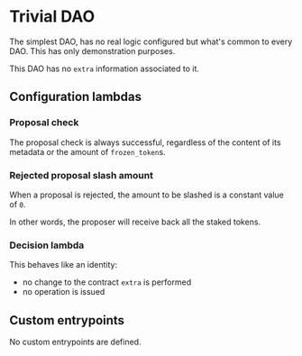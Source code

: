 <!--
SPDX-FileCopyrightText: 2021 TQ Tezos
SPDX-License-Identifier: LicenseRef-MIT-TQ
-->

# Trivial DAO

The simplest DAO, has no real logic configured but what's common to every DAO.
This has only demonstration purposes.

This DAO has no `extra` information associated to it.

## Configuration lambdas

### Proposal check

The proposal check is always successful, regardless of the content of its metadata
or the amount of `frozen_token`s.

### Rejected proposal slash amount

When a proposal is rejected, the amount to be slashed is a constant value of `0`.

In other words, the proposer will receive back all the staked tokens.

### Decision lambda

This behaves like an identity:
- no change to the contract `extra` is performed
- no operation is issued

## Custom entrypoints

No custom entrypoints are defined.

